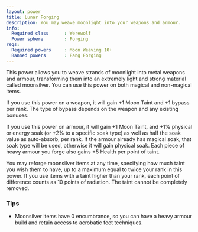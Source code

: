 ```yaml
---
layout: power
title: Lunar Forging
description: You may weave moonlight into your weapons and armour.
info:
  Required class      : Werewolf
  Power sphere        : Forging
reqs:
  Required powers     : Moon Weaving 10+
  Banned powers       : Fang Forging
---
```


This power allows you to weave strands of moonlight into metal weapons and
armour, transforming them into an extremely light and strong material called
moonsilver.  You can use this power on both magical and non-magical items.

If you use this power on a weapon, it will gain +1 Moon Taint and +1 bypass
per rank.  The type of bypass depends on the weapon and any existing bonuses.

If you use this power on armour, it will gain +1 Moon Taint, and +1% physical
or energy soak (or +2% to a specific soak type) as well as half the soak value
as auto-absorb, per rank.  If the armour already has magical soak, that soak
type will be used, otherwise it will gain physical soak.  Each piece of heavy
armour you forge also gains +5 Health per point of taint.

You may reforge moonsilver items at any time, specifying how much taint you
wish them to have, up to a maximum equal to twice your rank in this power.  If
you use items with a taint higher than your rank, each point of difference
counts as 10 points of radiation.  The taint cannot be completely removed.

### Tips

- Moonsilver items have 0 encumbrance, so you can have a heavy armour build and retain access to acrobatic feet techniques.
